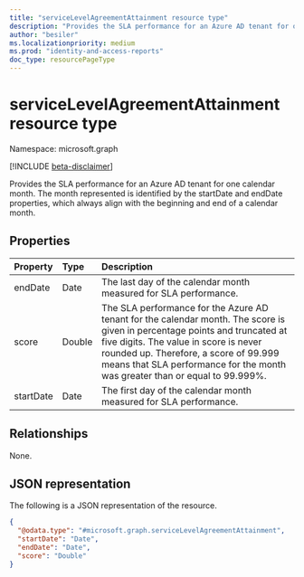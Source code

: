 ```yaml
---
title: "serviceLevelAgreementAttainment resource type"
description: "Provides the SLA performance for an Azure AD tenant for one calendar month"
author: "besiler"
ms.localizationpriority: medium
ms.prod: "identity-and-access-reports"
doc_type: resourcePageType
---
```


# serviceLevelAgreementAttainment resource type

Namespace: microsoft.graph

[!INCLUDE [beta-disclaimer](../../includes/beta-disclaimer.md)]

Provides the SLA performance for an Azure AD tenant for one calendar month. The month represented is identified by the startDate and endDate properties, which always align with the beginning and end of a calendar month. 

## Properties
|Property|Type|Description|
|:---|:---|:---|
|endDate|Date|The last day of the calendar month measured for SLA performance.|
|score|Double|The SLA performance for the Azure AD tenant for the calendar month. The score is given in percentage points and truncated at five digits. The value in score is never rounded up. Therefore, a score of 99.999 means that SLA performance for the month was greater than or equal to 99.999%. |
|startDate|Date|The first day of the calendar month measured for SLA performance.|

## Relationships
None.

## JSON representation
The following is a JSON representation of the resource.
<!-- {
  "blockType": "resource",
  "@odata.type": "microsoft.graph.serviceLevelAgreementAttainment"
}
-->
``` json
{
  "@odata.type": "#microsoft.graph.serviceLevelAgreementAttainment",
  "startDate": "Date",
  "endDate": "Date",
  "score": "Double"
}
```

